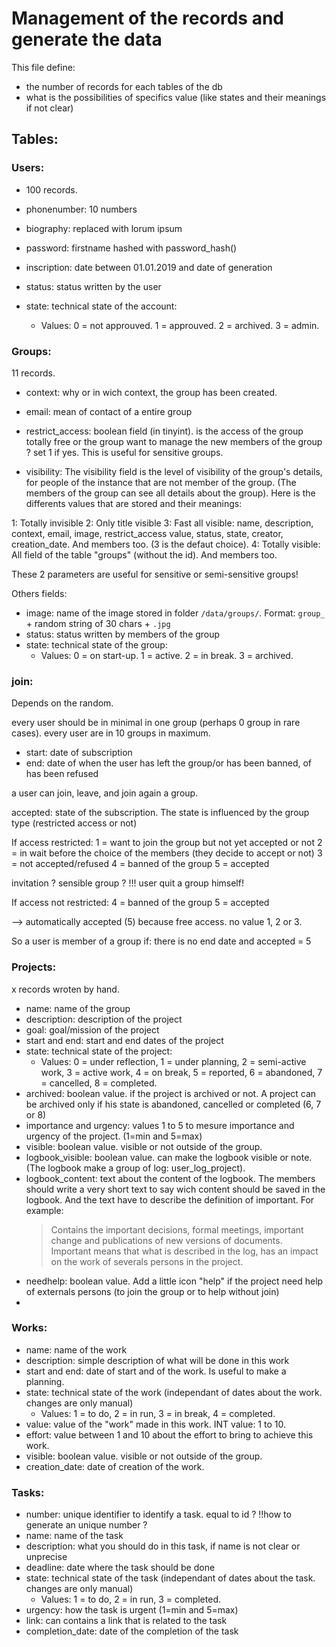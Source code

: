 # Management of the records and generate the data

This file define:
- the number of records for each tables of the db
- what is the possibilities of specifics value (like states and their meanings if not clear)


## Tables:

### Users:
- 100 records.

- phonenumber: 10 numbers
- biography: replaced with lorum ipsum
- password: firstname hashed with password_hash()
- inscription: date between 01.01.2019 and date of generation
- status: status written by the user
- state: technical state of the account:
    - Values: 0 = not approuved. 1 = approuved. 2 = archived. 3 = admin. 

### Groups:
11 records.

- context: why or in wich context, the group has been created.
- email: mean of contact of a entire group
- restrict_access: boolean field (in tinyint). is the access of the group totally free or the group want to manage the new members of the group ? set 1 if yes. This is useful for sensitive groups.

- visibility: The visibility field is the level of visibility of the group's details, for people of the instance that are not member of the group. (The members of the group can see all details about the group). 
Here is the differents values that are stored and their meanings:

1: Totally invisible
2: Only title visible
3: Fast all visible: name, description, context, email, image, restrict_access value, status, state, creator, creation_date. And members too. (3 is the defaut choice).
4: Totally visible: All field of the table "groups" (without the id). And members too.

These 2 parameters are useful for sensitive or semi-sensitive groups!

Others fields:
- image: name of the image stored in folder `/data/groups/`. Format: `group_` + random string of 30 chars + `.jpg`
- status: status written by members of the group
- state: technical state of the group:
    - Values: 0 = on start-up. 1 = active. 2 = in break. 3 = archived. 

### join:
Depends on the random.

every user should be in minimal in one group (perhaps 0 group in rare cases).
every user are in 10 groups in maximum. 

- start: date of subscription
- end: date of when the user has left the group/or has been banned, of has been refused 

a user can join, leave, and join again a group.

accepted: state of the subscription. The state is influenced by the group type (restricted access or not)

If access restricted:
1 = want to join the group but not yet accepted or not
2 = in wait before the choice of the members (they decide to accept or not)
3 = not accepted/refused
4 = banned of the group
5 = accepted

invitation ? sensible group ? !!! user quit a group himself!

If access not restricted:
4 = banned of the group
5 = accepted

--> automatically accepted (5) because free access. no value 1, 2 or 3.

So a user is member of a group if: there is no end date and accepted = 5

### Projects:
x records wroten by hand.

- name: name of the group
- description: description of the project
- goal: goal/mission of the project
- start and end: start and end dates of the project
- state: technical state of the project:
    - Values: 0 = under reflection, 1 = under planning, 2 = semi-active work, 3 = active work, 4 = on break, 5 = reported, 6 = abandoned, 7 = cancelled, 8 = completed.
- archived: boolean value. if the project is archived or not. A project can be archived only if his state is abandoned, cancelled or completed (6, 7 or 8)
- importance and urgency: values 1 to 5 to mesure importance and urgency of the project. (1=min and 5=max)
- visible: boolean value. visible or not outside of the group.
- logbook_visible: boolean value. can make the logbook visible or note. (The logbook make a group of log: user_log_project).
- logbook_content: text about the content of the logbook. The members should write a very short text to say wich content should be saved in the logbook. And the text have to describe the definition of important. For example:
    >Contains the important decisions, formal meetings, important change and publications of new versions of documents. 
    ><br>Important means that what is described in the log, has an impact on the work of severals persons in the project.
- needhelp: boolean value. Add a little icon "help" if the project need help of externals persons (to join the group or to help without join)
- 

### Works:
- name: name of the work
- description: simple description of what will be done in this work
- start and end: date of start and of the work. Is useful to make a planning.
- state: technical state of the work (independant of dates about the work. changes are only manual)
    - Values: 1 = to do, 2 = in run, 3 = in break, 4 = completed.
- value: value of the "work" made in this work. INT value: 1 to 10.
- effort: value between 1 and 10 about the effort to bring to achieve this work.
- visible: boolean value. visible or not outside of the group.
- creation_date: date of creation of the work.

### Tasks:
- number: unique identifier to identify a task. equal to id ? !!how to generate an unique number ?
- name: name of the task
- description: what you should do in this task, if name is not clear or unprecise
- deadline: date where the task should be done
- state: technical state of the task (independant of dates about the task. changes are only manual)
    - Values: 1 = to do, 2 = in run, 3 = completed.
- urgency: how the task is urgent (1=min and 5=max)
- link: can contains a link that is related to the task
- completion_date: date of the completion of the task

